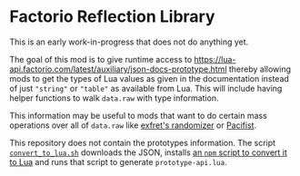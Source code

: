 # Factorio Reflection Library

This is an early work-in-progress that does not do anything yet.

The goal of this mod is to give runtime access to
https://lua-api.factorio.com/latest/auxiliary/json-docs-prototype.html
thereby allowing mods to get the types of Lua values as given in the
documentation instead of just `"string"` or `"table"` as available from Lua.
This will include having helper functions to walk `data.raw` with type
information.

This information may be useful to mods that want to do certain mass operations
over all of `data.raw` like
[exfret's randomizer](https://mods.factorio.com/mod/propertyrandomizer) or
[Pacifist](https://mods.factorio.com/mod/Pacifist).

This repository does not contain the prototypes information. The script
[`convert_to_lua.sh`](./convert_to_lua.sh) downloads the JSON, installs
[an `npm` script to convert it to Lua](https://github.com/dperelman/json2lua/tree/feature/string-escaping)
and runs that script to generate `prototype-api.lua`.
